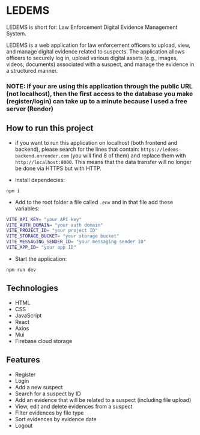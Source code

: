 # LEDEMS
<p>LEDEMS is short for: Law Enforcement Digital Evidence Management System.</p>
LEDEMS is a web application for law enforcement officers to upload, view, and manage digital evidence related to suspects. The application allows officers to securely log in, upload various digital assets (e.g., images, videos, documents) associated with a suspect, and manage the evidence in a structured manner.

### NOTE: If your are using this application through the public URL (not localhost), then the first access to the database you make (register/login) can take up to a minute because I used a free server (Render)

## How to run this project

- if you want to run this application on localhost (both frontend and backend), please search for the lines that contain: `https://ledems-backend.onrender.com` (you will find 8 of them) and replace them with `http://localhost:8000`. This means that the data transfer will no longer be done via HTTPS but with HTTP.

- Install dependecies:
<pre><code>npm i</code></pre>

- Add to the root folder a file called ```.env``` and in that file add these variables: 
 ```bash
VITE_API_KEY= "your API key"
VITE_AUTH_DOMAIN= "your auth domain"
VITE_PROJECT_ID= "your project ID"
VITE_STORAGE_BUCKET= "your storage bucket"
VITE_MESSAGING_SENDER_ID= "your messaging sender ID"
VITE_APP_ID= "your app ID"
  ```

- Start the application:
<pre><code>npm run dev</code></pre>

## Technologies
- HTML
- CSS
- JavaScript
- React
- Axios
- Mui
- Firebase cloud storage

## Features
- Register
- Login
- Add a new suspect
- Search for a suspect by ID
- Add an evidence that will be related to a suspect (including file upload) 
- View, edit and delete evidences from a suspect
- Filter evidences by file type 
- Sort evidences by evidence date
- Logout